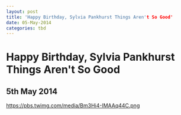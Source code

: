 ```yaml
---
layout: post
title: 'Happy Birthday, Sylvia Pankhurst Things Aren't So Good'
date: 05-May-2014
categories: tbd
---
```


# Happy Birthday, Sylvia Pankhurst Things Aren't So Good

## 5th May 2014

https://pbs.twimg.com/media/Bm3Hi4-IMAAq44C.png
